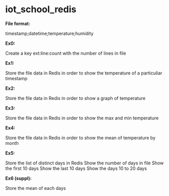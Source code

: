 # iot_school_redis

**File format:**

timestamp;datetime;temperature;humidity

**Ex0:**

Create a key ext:line:count with the number of lines in file

**Ex1:**

Store the file data in Redis in order to show the temperature of a particuliar timestamp

**Ex2:**

Store the file data in Redis in order to show a graph of temperature

**Ex3:**

Store the file data in Redis in order to show the max and min temperature

**Ex4:**

Store the file data in Redis in order to show the mean of temperature by month

**Ex5:**

Store the list of distinct days in Redis
Show the number of days in file
Show the first 10 days
Show the last 10 days
Show the days 10 to 20 days

**Ex6 (suppl):**

Store the mean of each days
